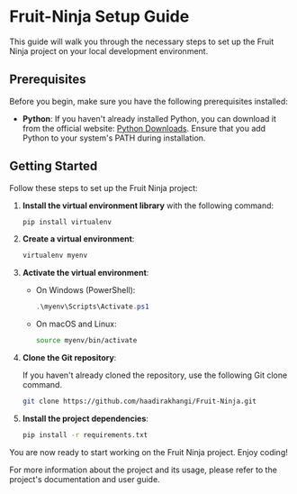 # Fruit-Ninja Setup Guide

This guide will walk you through the necessary steps to set up the Fruit Ninja project on your local development environment.

## Prerequisites

Before you begin, make sure you have the following prerequisites installed:

- **Python**: If you haven't already installed Python, you can download it from the official website: [Python Downloads](https://www.python.org/downloads). Ensure that you add Python to your system's PATH during installation.

## Getting Started

Follow these steps to set up the Fruit Ninja project:

1. **Install the virtual environment library** with the following command:

   ```bash
   pip install virtualenv
   ```

2. **Create a virtual environment**:

   ```bash
   virtualenv myenv
   ```

3. **Activate the virtual environment**:

   - On Windows (PowerShell):
     ```powershell
     .\myenv\Scripts\Activate.ps1
     ```

   - On macOS and Linux:
     ```bash
     source myenv/bin/activate
     ```

4. **Clone the Git repository**:

   If you haven't already cloned the repository, use the following Git clone command.

   ```bash
   git clone https://github.com/haadirakhangi/Fruit-Ninja.git
   ```

5. **Install the project dependencies**:

   ```bash
   pip install -r requirements.txt
   ```

You are now ready to start working on the Fruit Ninja project. Enjoy coding!

For more information about the project and its usage, please refer to the project's documentation and user guide.
